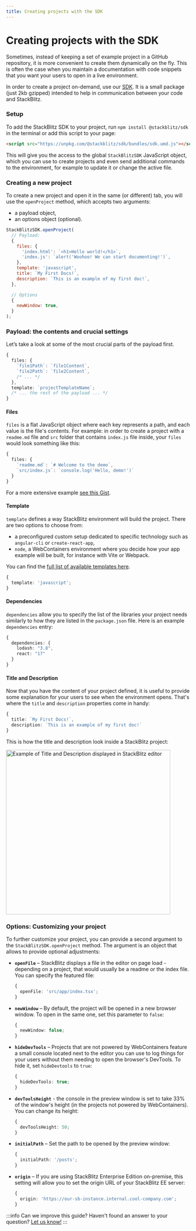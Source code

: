 ```yaml
---
title: Creating projects with the SDK
---
```


# Creating projects with the SDK

<!-- relic? -->
<!-- <head>
  <script src="https://unpkg.com/@stackblitz/sdk/bundles/sdk.umd.js" />
</head> -->

Sometimes, instead of keeping a set of example project in a GitHub repository, it is more convenient to create them dynamically on the fly. This is often the case when you maintain a documentation with code snippets that you want your users to open in a live environment.

In order to create a project on-demand, use our [SDK](https://www.npmjs.com/package/@stackblitz/sdk). It is a small package (just 2kb gzipped) intended to help in communication between your code and StackBlitz.

### Setup

To add the StackBlitz SDK to your project, run `npm install @stackblitz/sdk` in the terminal or add this script to your page:

```html
<script src="https://unpkg.com/@stackblitz/sdk/bundles/sdk.umd.js"></script>
```

This will give you the access to the global `StackBlitzSDK` JavaScript object, which you can use to create projects and even send additional commands to the environment, for example to update it or change the active file.

### Creating a new project

To create a new project and open it in the same (or different) tab, you will use the `openProject` method, which accepts two arguments:

- a payload object,
- an options object (optional).

<!-- TODO: create vue component -->
<!-- For example, here is a new project that will render a “Hello World” header and then run an alert. If you want to see it yourself, click the following button: <SdkButton>Click me</SdkButton>

export const SdkButton = ({children}) => {
  return <>
    <script src="https://unpkg.com/@stackblitz/sdk/bundles/sdk.umd.js" />
    <button onClick={() => {
        StackBlitzSDK.openProject({
        files: {
            'index.html': `<h1>Hello world!</h1>`,
            'index.js': `alert('Woohoo! We can start documenting!')`,
        },
        template: 'javascript',
        title: `My First Docs!`,
        description: `This is an example of my first doc!`,
        }, {
            newWindow: true
        })
    }}>click me</button>
  </>
} -->

```jsx
StackBlitzSDK.openProject(
  // Payload:
  {
    files: {
      'index.html': `<h1>Hello world!</h1>`,
      'index.js': `alert('Woohoo! We can start documenting!')`,
    },
    template: 'javascript',
    title: `My First Docs!`,
    description: `This is an example of my first doc!`,
  },

  // Options
  {
    newWindow: true,
  }
);
```

### Payload: the contents and crucial settings

Let’s take a look at some of the most crucial parts of the payload first.

```typescript
{
  files: {
    `file1Path`: `file1Content`,
    `file2Path`: `file2Content`,
    /* ... */
  },
  template: `projectTemplateName`;
  /* ... the rest of the payload ... */
}
```

#### Files

`files` is a flat JavaScript object where each key represents a path, and each value is the file's contents. For example: in order to create a project with a `readme.md` file and `src` folder that contains `index.js` file inside, your `files` would look something like this:

```typescript
{
  files: {
    `readme.md`: `# Welcome to the demo`,
    `src/index.js`: `console.log('Hello, demo!')`
  }
}
```

For a more extensive example [see this Gist](https://gist.github.com/sulco/df406c4f658121875bcf2d62d112545a).

#### Template

`template` defines a way StackBlitz environment will build the project. There are two options to choose from:

- a preconfigured custom setup dedicated to specific technology such as `angular-cli` or `create-react-app`,
- `node`, a WebContainers environment where you decide how your app example will be built, for instance with Vite or Webpack.

You can find the [full list of available templates here](/guide/javascript-sdk#supported-project-types).

```typescript
{
  template: 'javascript';
}
```

#### Dependencies

`dependencies` allow you to specify the list of the libraries your project needs similarly to how they are listed in the `package.json` file. Here is an example `dependencies` entry:

```typescript
{
  dependencies: {
    lodash: "3.8",
    react: "17"
  }
}
```

#### Title and Description

Now that you have the content of your project defined, it is useful to provide some explanation for your users to see when the environment opens. That's where the `title` and `description` properties come in handy:

```typescript
{
  title: `My First Docs!`,
  description: `This is an example of my first doc!`
}
```

This is how the title and description look inside a StackBlitz project:

<img alt="Example of Title and Description displayed in StackBlitz editor" src="/doc_images/guide/metadata.png" style="width:450px" />

### Options: Customizing your project

To further customize your project, you can provide a second argument to the `StackBlitzSDK.openProject` method. The argument is an object that allows to provide optional adjustments:

- **`openFile`** – StackBlitz displays a file in the editor on page load - depending on a project, that would usually be a readme or the index file. You can specify the featured file:
  ```typescript
  {
    openFile: 'src/app/index.tsx';
  }
  ```
- **`newWindow`** – By default, the project will be opened in a new browser window. To open in the same one, set this parameter to `false`:
  ```typescript
  {
    newWindow: false;
  }
  ```
- **`hideDevTools`** – Projects that are not powered by WebContainers feature a small console located next to the editor you can use to log things for your users without them needing to open the browser's DevTools. To hide it, set `hideDevtools` to `true`:
  ```typescript
  {
    hideDevTools: true;
  }
  ```
- **`devToolsHeight`** - the console in the preview window is set to take 33% of the window's height (in the projects not powered by WebContainers). You can change its height:
  ```typescript
  {
    devToolsHeight: 50;
  }
  ```
- **`initialPath`** – Set the path to be opened by the preview window:
  ```typescript
  {
    initialPath: '/posts';
  }
  ```
- **`origin`** – If you are using StackBlitz Enterprise Edition on-premise, this setting will allow you to set the origin URL of your StackBlitz EE server:
  ```typescript
  {
    origin: 'https://our-sb-instance.internal.cool-company.com';
  }
  ```

:::info Can we improve this guide? Haven't found an answer to your question? [Let us know!](mailto:devrel@stackblitz.com) :::
